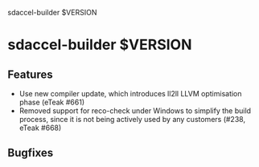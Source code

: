 sdaccel-builder $VERSION

# sdaccel-builder $VERSION

## Features

* Use new compiler update, which introduces ll2ll LLVM optimisation phase
  (eTeak #661)
* Removed support for reco-check under Windows to simplify the build process,
  since it is not being actively used by any customers (#238, eTeak #668)

## Bugfixes
